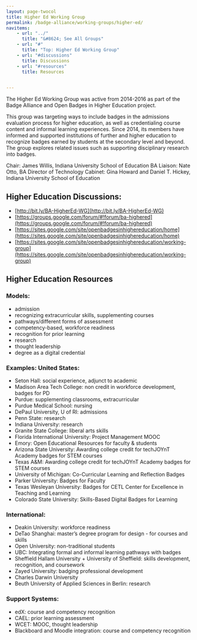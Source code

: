 ```yaml
---
layout: page-twocol
title: Higher Ed Working Group
permalink: /badge-alliance/working-groups/higher-ed/
navitems:
    - url: "../"
      title: "&#8624; See All Groups"
    - url: "#"
      title: "Top: Higher Ed Working Group"
    - url: "#discussions"
      title: Discussions
    - url: "#resources"
      title: Resources

    
---
```

The Higher Ed Working Group was active from 2014-2016 as part of the Badge Alliance and Open Badges in Higher Education project.

This group was targeting ways to include badges in the admissions evaluation process for higher education, as well as credentialing course content and informal learning experiences. Since 2014, its members have informed and supported institutions of further and higher education to recognize badges earned by students at the secondary level and beyond. The group explores related issues such as supporting disciplinary research into badges.

Chair: James Willis, Indiana University School of Education
BA Liaison: Nate Otto, BA Director of Technology
Cabinet: Gina Howard and Daniel T. Hickey, Indiana University School of Education

<h2 class="title title-content" id="discussions">Higher Education Discussions: </h2>

* [http://bit.ly/BA-HigherEd-WG](http://bit.ly/BA-HigherEd-WG)
* [https://groups.google.com/forum/#!forum/ba-highered](https://groups.google.com/forum/#!forum/ba-highered)
* [https://sites.google.com/site/openbadgesinhighereducation/home](https://sites.google.com/site/openbadgesinhighereducation/home)
* [https://sites.google.com/site/openbadgesinhighereducation/working-group](https://sites.google.com/site/openbadgesinhighereducation/working-group)

<h2 class="title title-content" id="resources">Higher Education Resources</h2>
<h3 class="title title-secondary">Models:</h3>

* admission
* recognizing extracurricular skills, supplementing courses
* pathways/different forms of assessment
* competency-based, workforce readiness
* recognition for prior learning
* research
* thought leadership
* degree as a digital credential

<h3 class="title title-secondary">Examples: United States:</h3>

* Seton Hall: social experience, adjunct to academic
* Madison Area Tech College: non credit in workforce development, badges for PD
* Purdue: supplementing classrooms, extracurricular
* Purdue Medical School: nursing
* DePaul University, U of RI: admissions
* Penn State: research
* Indiana University: research
* Granite State College: liberal arts skills
* Florida International University: Project Management MOOC
* Emory: Open Educational Resources for faculty & students
* Arizona State University: Awarding college credit for techJOYnT Academy badges for STEM courses
* Texas A&M: Awarding college credit for techJOYnT Academy badges for STEM courses
* University of Michigan: Co-Curricular Learning and Reflection Badges 
* Parker University: Badges for Faculty
* Texas Wesleyan University: Badges for CETL Center for Excellence in Teaching and Learning
* Colorado State University: Skills-Based Digital Badges for Learning

<h3 class="title title-secondary">International:</h3>

* Deakin University: workforce readiness
* DeTao Shanghai: master’s degree program for design - for courses and skills
* Open University: non-traditional students
* UBC: Integrating formal and informal learning pathways with badges
* Sheffield Hallam University + University of Sheffield: skills development, recognition, and coursework
* Zayed University: badging professional development
* Charles Darwin University
* Beuth University of Applied Sciences in Berlin: research

<h3 class="title title-secondary">Support Systems:</h3>

* edX: course and competency recognition
* CAEL: prior learning assessment 
* WCET: MOOC, thought leadership
* Blackboard and Moodle integration: course and competency recognition
